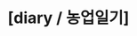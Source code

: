 ---
title: "[diary / 농업일기]"
permalink: /diary/agricultural-daily/
layout: category
taxonomy: agricultural-daily
classes: wide
sidebar:
  title: "diary"
  nav: sidebar-diary
---